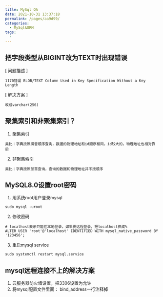 ```yaml
---
title: MySql QA
date: 2021-10-31 13:37:18
permalink: /pages/aa9d99/
categories:
  - MySql&ORM
tags:
  - 
---
```

## 把字段类型从BIGINT改为TEXT时出现错误
[ 问题描述 ]
```
1170错误 BLOB/TEXT Column Used in Key Specification Without a Key Length
```
[ 解决方案 ]
```
改成varchar(256)
```

## 聚集索引和非聚集索引？
1. 聚集索引
```
类比：字典按照拼音顺序查询，数据的物理地址和id顺序相同，id较大的，物理地址也相对靠后
```
2. 非聚集索引
```
类比：字典按照部首查询，查询的数据和物理地址并不按顺序
```

## MySQL8.0设置root密码
1. 用系统root用户登录mysql
```
sudo mysql -uroot
```
2. 修改密码
```
# localhost表示只能在本地登录，如果要远程登录，把localhost换成%
ALTER USER 'root'@'localhost' IDENTIFIED WITH mysql_native_password BY '123456';
```
3. 重启mysql service
```
sudo systemctl restart mysql.service
```

## mysql远程连接不上的解决方案
1. 云服务器防火墙设置，把3306设置为允许
2. 将mysql配置文件里面： bind_address一行注释掉